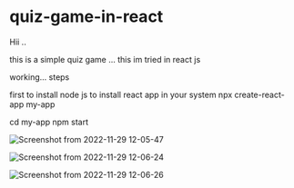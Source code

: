 # quiz-game-in-react

Hii ..

this is a simple quiz game ... this im tried in react js


working...
steps 




first to install node js 
to install react app in your system 
	npx create-react-app my-app

cd my-app
npm start





![Screenshot from 2022-11-29 12-05-47](https://user-images.githubusercontent.com/48754895/204457160-f84bfee6-d4b8-4583-b35d-242ea075a691.png)


![Screenshot from 2022-11-29 12-06-24](https://user-images.githubusercontent.com/48754895/204457260-ffa3f4c7-f0b3-45d0-84f3-45c4a86fae61.png)


![Screenshot from 2022-11-29 12-06-26](https://user-images.githubusercontent.com/48754895/204457293-4057c15c-dbba-4ef6-937d-60151069633f.png)



